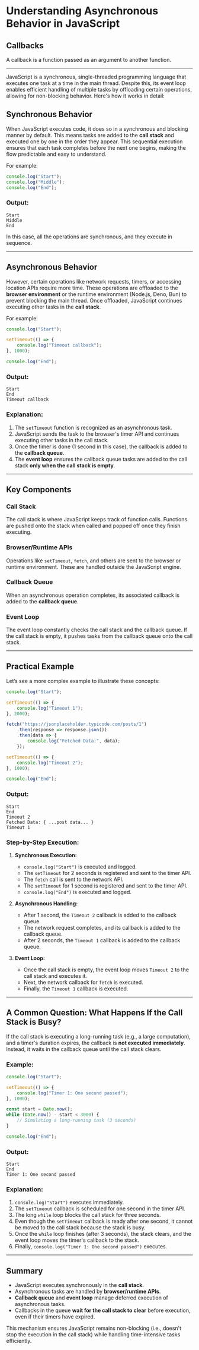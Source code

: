 # Understanding Asynchronous Behavior in JavaScript

## Callbacks
A callback is a function passed as an argument to another function.

---
JavaScript is a synchronous, single-threaded programming language that executes one task at a time in the main thread. Despite this, its event loop enables efficient handling of multiple tasks by offloading certain operations, allowing for non-blocking behavior. Here's how it works in detail:

## Synchronous Behavior
When JavaScript executes code, it does so in a synchronous and blocking manner by default. This means tasks are added to the **call stack** and executed one by one in the order they appear. This sequential execution ensures that each task completes before the next one begins, making the flow predictable and easy to understand.

For example:

```javascript
console.log("Start");
console.log("Middle");
console.log("End");
```

### Output:
```
Start
Middle
End
```

In this case, all the operations are synchronous, and they execute in sequence.

---

## Asynchronous Behavior
However, certain operations like network requests, timers, or accessing location APIs require more time. These operations are offloaded to the **browser environment** or the runtime environment (Node.js, Deno, Bun) to prevent blocking the main thread. Once offloaded, JavaScript continues executing other tasks in the **call stack**.

For example:

```javascript
console.log("Start");

setTimeout(() => {
    console.log("Timeout callback");
}, 1000);

console.log("End");
```

### Output:
```
Start
End
Timeout callback
```

### Explanation:
1. The `setTimeout` function is recognized as an asynchronous task.
2. JavaScript sends the task to the browser's timer API and continues executing other tasks in the call stack.
3. Once the timer is done (1 second in this case), the callback is added to the **callback queue**.
4. The **event loop** ensures the callback queue tasks are added to the call stack **only when the call stack is empty**.

---

## Key Components

### Call Stack
The call stack is where JavaScript keeps track of function calls. Functions are pushed onto the stack when called and popped off once they finish executing.

### Browser/Runtime APIs
Operations like `setTimeout`, `fetch`, and others are sent to the browser or runtime environment. These are handled outside the JavaScript engine.

### Callback Queue
When an asynchronous operation completes, its associated callback is added to the **callback queue**.

### Event Loop
The event loop constantly checks the call stack and the callback queue. If the call stack is empty, it pushes tasks from the callback queue onto the call stack.

---

## Practical Example
Let’s see a more complex example to illustrate these concepts:

```javascript
console.log("Start");

setTimeout(() => {
    console.log("Timeout 1");
}, 2000);

fetch("https://jsonplaceholder.typicode.com/posts/1")
    .then(response => response.json())
    .then(data => {
        console.log("Fetched Data:", data);
    });

setTimeout(() => {
    console.log("Timeout 2");
}, 1000);

console.log("End");
```

### Output:
```
Start
End
Timeout 2
Fetched Data: { ...post data... }
Timeout 1
```

### Step-by-Step Execution:
1. **Synchronous Execution:**
   - `console.log("Start")` is executed and logged.
   - The `setTimeout` for 2 seconds is registered and sent to the timer API.
   - The `fetch` call is sent to the network API.
   - The `setTimeout` for 1 second is registered and sent to the timer API.
   - `console.log("End")` is executed and logged.

2. **Asynchronous Handling:**
   - After 1 second, the `Timeout 2` callback is added to the callback queue.
   - The network request completes, and its callback is added to the callback queue.
   - After 2 seconds, the `Timeout 1` callback is added to the callback queue.

3. **Event Loop:**
   - Once the call stack is empty, the event loop moves `Timeout 2` to the call stack and executes it.
   - Next, the network callback for `fetch` is executed.
   - Finally, the `Timeout 1` callback is executed.

---

## A Common Question: What Happens If the Call Stack is Busy?

If the call stack is executing a long-running task (e.g., a large computation), and a timer's duration expires, the callback is **not executed immediately**. Instead, it waits in the callback queue until the call stack clears.

### Example:
```javascript
console.log("Start");

setTimeout(() => {
    console.log("Timer 1: One second passed");
}, 1000);

const start = Date.now();
while (Date.now() - start < 3000) {
    // Simulating a long-running task (3 seconds)
}

console.log("End");
```

### Output:
```
Start
End
Timer 1: One second passed
```

### Explanation:
1. `console.log("Start")` executes immediately.
2. The `setTimeout` callback is scheduled for one second in the timer API.
3. The long `while` loop blocks the call stack for three seconds.
4. Even though the `setTimeout` callback is ready after one second, it cannot be moved to the call stack because the stack is busy.
5. Once the `while` loop finishes (after 3 seconds), the stack clears, and the event loop moves the timer's callback to the stack.
6. Finally, `console.log("Timer 1: One second passed")` executes.

---

## Summary
- JavaScript executes synchronously in the **call stack**.
- Asynchronous tasks are handled by **browser/runtime APIs**.
- **Callback queue** and **event loop** manage deferred execution of asynchronous tasks.
- Callbacks in the queue **wait for the call stack to clear** before execution, even if their timers have expired.

This mechanism ensures JavaScript remains non-blocking (i.e., doesn't stop the execution in the call stack) while handling time-intensive tasks efficiently.

